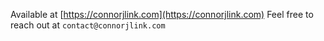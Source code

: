 Available at [https://connorjlink.com](https://connorjlink.com)
Feel free to reach out at `contact@connorjlink.com`
